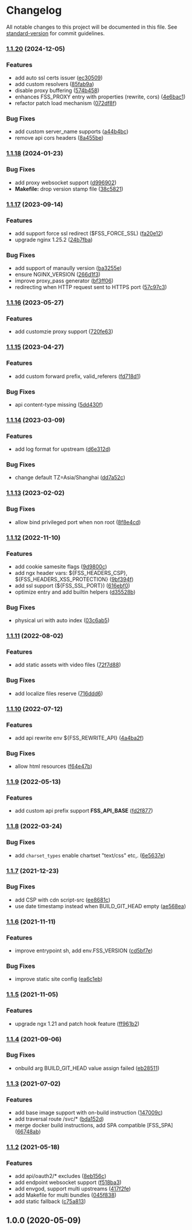 # Changelog

All notable changes to this project will be documented in this file. See [standard-version](https://github.com/conventional-changelog/standard-version) for commit guidelines.

### [1.1.20](https://github.com/allex/fss-proxy/compare/1.1.19...1.1.20) (2024-12-05)


### Features

* add auto ssl certs issuer ([ec30509](https://github.com/allex/fss-proxy/commit/ec3050993388c7248fb36ff9a6f5441422363cf6))
* add custom resolvers ([85fab9a](https://github.com/allex/fss-proxy/commit/85fab9a1e198dbef26c7a474f3c9b8f000158f02))
* disable proxy buffering ([574b458](https://github.com/allex/fss-proxy/commit/574b4585fc67f9b51cfbef338455300aefedfc0a))
* enhances FSS_PROXY entry with properties (rewrite, cors) ([4e6bac1](https://github.com/allex/fss-proxy/commit/4e6bac1eebec00993b57321f177473045db832f4))
* refactor patch load mechanism ([072df8f](https://github.com/allex/fss-proxy/commit/072df8f1f9939f94bd4d10d7b60af5443a8e1539))


### Bug Fixes

* add custom server_name supports ([a44b4bc](https://github.com/allex/fss-proxy/commit/a44b4bcb52f140d6a38f620d509cc5fd37553efd))
* remove api cors headers ([8a455be](https://github.com/allex/fss-proxy/commit/8a455bebbfc38a19697de1e3356b30c5884ee1a2))

### [1.1.18](https://github.com/allex/fss-proxy/compare/1.1.17...1.1.18) (2024-01-23)


### Bug Fixes

* add proxy websocket support ([d996902](https://github.com/allex/fss-proxy/commit/d99690223daab6fc431e7b06afa27b4a6734f601))
* **Makefile:** drop version stamp file ([38c5821](https://github.com/allex/fss-proxy/commit/38c58215f8f7063e7b5750596f64c757005208f2))

### [1.1.17](https://github.com/allex/fss-proxy/compare/1.1.16...1.1.17) (2023-09-14)


### Features

* add support force ssl redirect ($FSS_FORCE_SSL) ([fa20e12](https://github.com/allex/fss-proxy/commit/fa20e12bc638cfa18f996fda67c2405859538691))
* upgrade nginx 1.25.2 ([24b7fba](https://github.com/allex/fss-proxy/commit/24b7fba3f1e7387ab478af2d40b56ec6868de2ee))


### Bug Fixes

* add support of manaully version ([ba3255e](https://github.com/allex/fss-proxy/commit/ba3255e289336c91a69c9b544d62ece4ea62baf0))
* ensure NGINX_VERSION ([266d1f3](https://github.com/allex/fss-proxy/commit/266d1f33695e7cc63316097da261aea375394d03))
* improve proxy_pass generator ([bf3ff06](https://github.com/allex/fss-proxy/commit/bf3ff06333caa203c5a026f8d74c8636f57119fc))
* redirecting when HTTP request sent to HTTPS port ([57c97c3](https://github.com/allex/fss-proxy/commit/57c97c3650549fe00085ed3a383b7a805e0a2dc3))

### [1.1.16](https://github.com/allex/fss-proxy/compare/1.1.15...1.1.16) (2023-05-27)


### Features

* add customzie proxy support ([720fe63](https://github.com/allex/fss-proxy/commit/720fe630e93d880841ce6203e65c665b2a8adaae))

### [1.1.15](https://github.com/allex/fss-proxy/compare/1.1.14...1.1.15) (2023-04-27)


### Features

* add custom forward prefix, valid_referers ([fd718d1](https://github.com/allex/fss-proxy/commit/fd718d1e3df7aa0f61267b70c60fbcd3d99ae107))


### Bug Fixes

* api content-type missing ([5dd430f](https://github.com/allex/fss-proxy/commit/5dd430f7917038440c432fceb7b1d363915eaab7))

### [1.1.14](https://github.com/allex/fss-proxy/compare/1.1.13...1.1.14) (2023-03-09)


### Features

* add log format for upstream ([d6e312d](https://github.com/allex/fss-proxy/commit/d6e312d824140b266910c1756670c21e2ae1c740))


### Bug Fixes

* change default TZ=Asia/Shanghai ([dd7a52c](https://github.com/allex/fss-proxy/commit/dd7a52cc9f0c0022127afade0c788808acc7fb92))

### [1.1.13](https://github.com/allex/fss-proxy/compare/1.1.12...1.1.13) (2023-02-02)


### Bug Fixes

* allow bind privileged port when non root ([8f8e4cd](https://github.com/allex/fss-proxy/commit/8f8e4cdd3e10f25fb4b592c6a05c46f5fe2dc1e2))

### [1.1.12](https://github.com/allex/fss-proxy/compare/1.1.11...1.1.12) (2022-11-10)


### Features

* add cookie samesite flags ([9d9800c](https://github.com/allex/fss-proxy/commit/9d9800c6272a84c2e81c99134d978c572e8f879f))
* add ngx header vars: ${FSS_HEADERS_CSP}, ${FSS_HEADERS_XSS_PROTECTION} ([9bf394f](https://github.com/allex/fss-proxy/commit/9bf394f2ea4aeec806493e9e2e28e305110626c2))
* add ssl support (${FSS_SSL_PORT}) ([616ebf0](https://github.com/allex/fss-proxy/commit/616ebf0af23b8d56340a3d0dc9432a5697bb3939))
* optimize entry and add builtin helpers ([d35528b](https://github.com/allex/fss-proxy/commit/d35528bd0d4f04dd6a6ef986457a805885b2aef3))


### Bug Fixes

* physical uri with auto index ([03c6ab5](https://github.com/allex/fss-proxy/commit/03c6ab5a7d654b966383586475579be4c96228e0))

### [1.1.11](https://github.com/allex/fss-proxy/compare/1.1.10...1.1.11) (2022-08-02)


### Features

* add static assets with video files ([72f7d88](https://github.com/allex/fss-proxy/commit/72f7d88e8c98301a7c9f72ed4febe978b1979b4d))


### Bug Fixes

* add localize files reserve ([716ddd6](https://github.com/allex/fss-proxy/commit/716ddd6b37640ca663b038d3e39a3cfac7b8a3b5))

### [1.1.10](https://github.com/allex/fss-proxy/compare/1.1.9...1.1.10) (2022-07-12)


### Features

* add api rewrite env ${FSS_REWRITE_API} ([4a4ba2f](https://github.com/allex/fss-proxy/commit/4a4ba2fea339f52343faace0d0acbb22dc28601f))


### Bug Fixes

* allow html resources ([f64e47b](https://github.com/allex/fss-proxy/commit/f64e47b153b3d6aeaf650ab1b0a9b7c0a54be951))

### [1.1.9](https://github.com/allex/fss-proxy/compare/1.1.8...1.1.9) (2022-05-13)


### Features

* add custom api prefix support **FSS_API_BASE** ([fd2f877](https://github.com/allex/fss-proxy/commit/fd2f87780a81e26c341b35c4c8e42113ca737f53))

### [1.1.8](https://github.com/allex/fss-proxy/compare/1.1.7...1.1.8) (2022-03-24)


### Bug Fixes

* add `charset_types` enable chartset "text/css" etc,. ([6e5637e](https://github.com/allex/fss-proxy/commit/6e5637e8138e1cf25b4c65f6ee9169cab103e843))

### [1.1.7](https://github.com/allex/fss-proxy/compare/1.1.6...1.1.7) (2021-12-23)


### Bug Fixes

* add CSP with cdn script-src ([ee8681c](https://github.com/allex/fss-proxy/commit/ee8681c704dbcad10ce46750557a648dd479ef99))
* use date timestamp instead when BUILD_GIT_HEAD empty ([ae568ea](https://github.com/allex/fss-proxy/commit/ae568eac68a20175a2436dfab328713cdd03bd7f))

### [1.1.6](https://github.com/allex/fss-proxy/compare/1.1.5...1.1.6) (2021-11-11)


### Features

* improve entrypoint sh, add env.FSS_VERSION ([cd5bf7e](https://github.com/allex/fss-proxy/commit/cd5bf7e0c2ea23887f73b1615631ee5ce5f1741b))


### Bug Fixes

* improve static site config ([ea6c1eb](https://github.com/allex/fss-proxy/commit/ea6c1ebff26fc003daf59da4eb16b993a0c542ea))

### [1.1.5](https://github.com/allex/fss-proxy/compare/1.1.4...1.1.5) (2021-11-05)


### Features

* upgrade ngx 1.21 and patch hook feature ([ff961b2](https://github.com/allex/fss-proxy/commit/ff961b2dec4008dcfcfa7c101bb342944591a06c))

### [1.1.4](https://github.com/allex/fss-proxy/compare/1.1.3...1.1.4) (2021-09-06)


### Bug Fixes

* onbuild arg BUILD_GIT_HEAD value assign failed ([eb28511](https://github.com/allex/fss-proxy/commit/eb28511b1edca60cf508e0fad934b422253d3580))

### [1.1.3](https://github.com/allex/fss-proxy/compare/1.1.2...1.1.3) (2021-07-02)


### Features

* add base image support with on-build instruction ([147009c](https://github.com/allex/fss-proxy/commit/147009c7b5a9cee7d08bc5e06fa3c35cfccad08f))
* add traversal route /svc/* ([bda152d](https://github.com/allex/fss-proxy/commit/bda152d4fc94c83be667caae20937507e796598c))
* merge docker build instructions, add SPA compatible [FSS_SPA] ([66748ab](https://github.com/allex/fss-proxy/commit/66748ab45113043d5b218687c7d655ca274150b5))

### [1.1.2](https://github.com/allex/fss-proxy/compare/1.0.0...1.1.2) (2021-05-18)


### Features

* add api/oauth2/* excludes ([8eb156c](https://github.com/allex/fss-proxy/commit/8eb156c1036969703812496370f347665fe2958a))
* add endpoint websocket support ([f518ba3](https://github.com/allex/fss-proxy/commit/f518ba3949b643a3779a022c218259e4fc14969c))
* add envgod, support multi upstreams ([417f2fe](https://github.com/allex/fss-proxy/commit/417f2feceb196c75e8647c716cd543bf0c6b298a))
* add Makefile for multi bundles ([045f838](https://github.com/allex/fss-proxy/commit/045f838d4c7617436f64ccf2743fc9d3cc9049be))
* add static fallback ([c75a813](https://github.com/allex/fss-proxy/commit/c75a813e34ab9d7eb700691a79cb59d8358e9a4e))

## 1.0.0 (2020-05-09)
